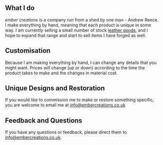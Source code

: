 What I do
---------

*ember creations* is a company run from a shed by one man - Andrew Reece. I make everything by hand, meaning that each product is unique in some way. I am currently selling a small number of stock [leather goods][], and I hope to expand that range and start to sell items I have forged as well.

[leather goods]: http://embercreations.co.uk/leather

Customisation
-------------

Because I am making everything by hand, I can change any details that you might want. Prices will change (up or down) according to the time the product takes to make and the changes in material cost.

Unique Designs and Restoration
------------------------------

If you would like to commission me to make or restore something specific, you are welcome to email me at <info@embercreations.co.uk>

Feedback and Questions
----------------------

If you have any questions or feedback, please direct them to <info@embercreations.co.uk>.
